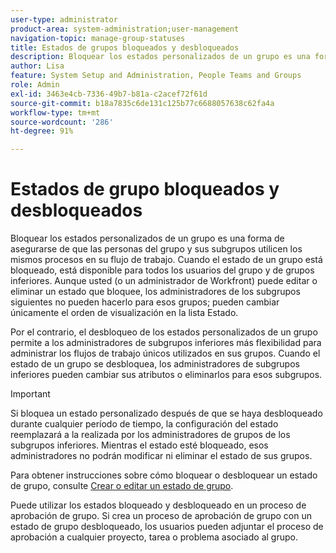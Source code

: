 ```yaml
---
user-type: administrator
product-area: system-administration;user-management
navigation-topic: manage-group-statuses
title: Estados de grupos bloqueados y desbloqueados
description: Bloquear los estados personalizados de un grupo es una forma de asegurarse de que las personas del grupo y sus subgrupos utilicen los mismos procesos en su flujo de trabajo. Cuando el estado de un grupo está bloqueado, está disponible para todos los usuarios del grupo y de los grupos inferiores.
author: Lisa
feature: System Setup and Administration, People Teams and Groups
role: Admin
exl-id: 3463e4cb-7336-49b7-b81a-c2acef72f61d
source-git-commit: b18a7835c6de131c125b77c6688057638c62fa4a
workflow-type: tm+mt
source-wordcount: '286'
ht-degree: 91%

---
```


# Estados de grupo bloqueados y desbloqueados

Bloquear los estados personalizados de un grupo es una forma de asegurarse de que las personas del grupo y sus subgrupos utilicen los mismos procesos en su flujo de trabajo. Cuando el estado de un grupo está bloqueado, está disponible para todos los usuarios del grupo y de grupos inferiores. Aunque usted (o un administrador de Workfront) puede editar o eliminar un estado que bloquee, los administradores de los subgrupos siguientes no pueden hacerlo para esos grupos; pueden cambiar únicamente el orden de visualización en la lista Estado.

Por el contrario, el desbloqueo de los estados personalizados de un grupo permite a los administradores de subgrupos inferiores más flexibilidad para administrar los flujos de trabajo únicos utilizados en sus grupos. Cuando el estado de un grupo se desbloquea, los administradores de subgrupos inferiores pueden cambiar sus atributos o eliminarlos para esos subgrupos.

>[!IMPORTANT]
>
>Si bloquea un estado personalizado después de que se haya desbloqueado durante cualquier período de tiempo, la configuración del estado reemplazará a la realizada por los administradores de grupos de los subgrupos inferiores. Mientras el estado esté bloqueado, esos administradores no podrán modificar ni eliminar el estado de sus grupos.

Para obtener instrucciones sobre cómo bloquear o desbloquear un estado de grupo, consulte [Crear o editar un estado de grupo](../../../administration-and-setup/manage-groups/manage-group-statuses/create-or-edit-a-group-status.md).

Puede utilizar los estados bloqueado y desbloqueado en un proceso de aprobación de grupo. Si crea un proceso de aprobación de grupo con un estado de grupo desbloqueado, los usuarios pueden adjuntar el proceso de aprobación a cualquier proyecto, tarea o problema asociado al grupo.

